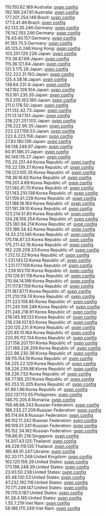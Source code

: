 110.150.62.169:Australia: [ovpn config](vpn/110_150_62_169.ovpn)  
192.166.247.81:Australia: [ovpn config](vpn/192_166_247_81.ovpn)  
177.201.254.146:Brazil: [ovpn config](vpn/177_201_254_146.ovpn)  
177.5.41.46:Brazil: [ovpn config](vpn/177_5_41_46.ovpn)  
62.133.35.246:Germany: [ovpn config](vpn/62_133_35_246.ovpn)  
78.142.193.246:Germany: [ovpn config](vpn/78_142_193_246.ovpn)  
78.43.40.157:Germany: [ovpn config](vpn/78_43_40_157.ovpn)  
91.193.75.5:Germany: [ovpn config](vpn/91_193_75_5.ovpn)  
45.125.0.246:Hong Kong: [ovpn config](vpn/45_125_0_246.ovpn)  
103.201.129.226:Japan: [ovpn config](vpn/103_201_129_226.ovpn)  
113.38.87.69:Japan: [ovpn config](vpn/113_38_87_69.ovpn)  
115.36.121.64:Japan: [ovpn config](vpn/115_36_121_64.ovpn)  
121.3.175.26:Japan: [ovpn config](vpn/121_3_175_26.ovpn)  
122.222.31.193:Japan: [ovpn config](vpn/122_222_31_193.ovpn)  
125.4.58.18:Japan: [ovpn config](vpn/125_4_58_18.ovpn)  
138.64.231.4:Japan: [ovpn config](vpn/138_64_231_4.ovpn)  
147.192.109.104:Japan: [ovpn config](vpn/147_192_109_104.ovpn)  
153.161.235.35:Japan: [ovpn config](vpn/153_161_235_35.ovpn)  
153.205.163.180:Japan: [ovpn config](vpn/153_205_163_180.ovpn)  
211.0.178.50:Japan: [ovpn config](vpn/211_0_178_50.ovpn)  
211.132.42.73:Japan: [ovpn config](vpn/211_132_42_73.ovpn)  
211.13.147.151:Japan: [ovpn config](vpn/211_13_147_151.ovpn)  
218.221.251.103:Japan: [ovpn config](vpn/218_221_251_103.ovpn)  
218.222.90.35:Japan: [ovpn config](vpn/218_222_90_35.ovpn)  
222.227.156.53:Japan: [ovpn config](vpn/222_227_156_53.ovpn)  
222.6.223.156:Japan: [ovpn config](vpn/222_6_223_156.ovpn)  
27.83.180.136:Japan: [ovpn config](vpn/27_83_180_136.ovpn)  
59.138.248.97:Japan: [ovpn config](vpn/59_138_248_97.ovpn)  
60.91.186.31:Japan: [ovpn config](vpn/60_91_186_31.ovpn)  
90.149.115.37:Japan: [ovpn config](vpn/90_149_115_37.ovpn)  
115.20.251.44:Korea Republic of: [ovpn config](vpn/115_20_251_44.ovpn)  
115.22.139.37:Korea Republic of: [ovpn config](vpn/115_22_139_37.ovpn)  
116.123.105.35:Korea Republic of: [ovpn config](vpn/116_123_105_35.ovpn)  
118.36.16.62:Korea Republic of: [ovpn config](vpn/118_36_16_62.ovpn)  
119.201.4.69:Korea Republic of: [ovpn config](vpn/119_201_4_69.ovpn)  
121.140.41.70:Korea Republic of: [ovpn config](vpn/121_140_41_70.ovpn)  
121.143.210.138:Korea Republic of: [ovpn config](vpn/121_143_210_138.ovpn)  
121.159.41.228:Korea Republic of: [ovpn config](vpn/121_159_41_228.ovpn)  
121.188.18.164:Korea Republic of: [ovpn config](vpn/121_188_18_164.ovpn)  
121.191.39.10:Korea Republic of: [ovpn config](vpn/121_191_39_10.ovpn)  
123.214.51.83:Korea Republic of: [ovpn config](vpn/123_214_51_83.ovpn)  
124.28.109.254:Korea Republic of: [ovpn config](vpn/124_28_109_254.ovpn)  
125.180.94.214:Korea Republic of: [ovpn config](vpn/125_180_94_214.ovpn)  
125.189.34.42:Korea Republic of: [ovpn config](vpn/125_189_34_42.ovpn)  
14.33.213.140:Korea Republic of: [ovpn config](vpn/14_33_213_140.ovpn)  
175.118.87.33:Korea Republic of: [ovpn config](vpn/175_118_87_33.ovpn)  
175.211.42.16:Korea Republic of: [ovpn config](vpn/175_211_42_16.ovpn)  
182.228.209.33:Korea Republic of: [ovpn config](vpn/182_228_209_33.ovpn)  
1.212.13.22:Korea Republic of: [ovpn config](vpn/1_212_13_22.ovpn)  
1.231.143.12:Korea Republic of: [ovpn config](vpn/1_231_143_12.ovpn)  
1.231.177.159:Korea Republic of: [ovpn config](vpn/1_231_177_159.ovpn)  
1.239.163.110:Korea Republic of: [ovpn config](vpn/1_239_163_110.ovpn)  
210.126.61.118:Korea Republic of: [ovpn config](vpn/210_126_61_118.ovpn)  
210.94.14.198:Korea Republic of: [ovpn config](vpn/210_94_14_198.ovpn)  
211.117.87.159:Korea Republic of: [ovpn config](vpn/211_117_87_159.ovpn)  
211.187.87.11:Korea Republic of: [ovpn config](vpn/211_187_87_11.ovpn)  
211.210.119.74:Korea Republic of: [ovpn config](vpn/211_210_119_74.ovpn)  
211.223.106.85:Korea Republic of: [ovpn config](vpn/211_223_106_85.ovpn)  
211.245.108.248:Korea Republic of: [ovpn config](vpn/211_245_108_248.ovpn)  
211.248.218.91:Korea Republic of: [ovpn config](vpn/211_248_218_91.ovpn)  
218.145.99.133:Korea Republic of: [ovpn config](vpn/218_145_99_133.ovpn)  
218.239.107.83:Korea Republic of: [ovpn config](vpn/218_239_107_83.ovpn)  
220.125.231.9:Korea Republic of: [ovpn config](vpn/220_125_231_9.ovpn)  
220.85.10.164:Korea Republic of: [ovpn config](vpn/220_85_10_164.ovpn)  
220.95.112.134:Korea Republic of: [ovpn config](vpn/220_95_112_134.ovpn)  
221.158.207.151:Korea Republic of: [ovpn config](vpn/221_158_207_151.ovpn)  
221.168.228.209:Korea Republic of: [ovpn config](vpn/221_168_228_209.ovpn)  
222.98.230.36:Korea Republic of: [ovpn config](vpn/222_98_230_36.ovpn)  
39.115.154.19:Korea Republic of: [ovpn config](vpn/39_115_154_19.ovpn)  
58.225.22.129:Korea Republic of: [ovpn config](vpn/58_225_22_129.ovpn)  
58.226.239.86:Korea Republic of: [ovpn config](vpn/58_226_239_86.ovpn)  
58.226.7.52:Korea Republic of: [ovpn config](vpn/58_226_7_52.ovpn)  
58.77.185.251:Korea Republic of: [ovpn config](vpn/58_77_185_251.ovpn)  
60.253.10.205:Korea Republic of: [ovpn config](vpn/60_253_10_205.ovpn)  
61.99.1.86:Korea Republic of: [ovpn config](vpn/61_99_1_86.ovpn)  
202.137.113.55:Philippines: [ovpn config](vpn/202_137_113_55.ovpn)  
146.70.205.6:Romania: [ovpn config](vpn/146_70_205_6.ovpn)  
158.46.68.243:Russian Federation: [ovpn config](vpn/158_46_68_243.ovpn)  
188.233.27.209:Russian Federation: [ovpn config](vpn/188_233_27_209.ovpn)  
85.174.64.8:Russian Federation: [ovpn config](vpn/85_174_64_8.ovpn)  
86.102.11.242:Russian Federation: [ovpn config](vpn/86_102_11_242.ovpn)  
89.109.51.241:Russian Federation: [ovpn config](vpn/89_109_51_241.ovpn)  
95.152.34.182:Russian Federation: [ovpn config](vpn/95_152_34_182.ovpn)  
116.86.91.216:Singapore: [ovpn config](vpn/116_86_91_216.ovpn)  
14.207.43.125:Thailand: [ovpn config](vpn/14_207_43_125.ovpn)  
49.228.119.135:Thailand: [ovpn config](vpn/49_228_119_135.ovpn)  
185.66.91.247:Ukraine: [ovpn config](vpn/185_66_91_247.ovpn)  
82.20.171.249:United Kingdom: [ovpn config](vpn/82_20_171_249.ovpn)  
162.120.159.28:United States: [ovpn config](vpn/162_120_159_28.ovpn)  
173.198.248.39:United States: [ovpn config](vpn/173_198_248_39.ovpn)  
23.93.50.238:United States: [ovpn config](vpn/23_93_50_238.ovpn)  
45.48.130.53:United States: [ovpn config](vpn/45_48_130_53.ovpn)  
47.232.192.116:United States: [ovpn config](vpn/47_232_192_116.ovpn)  
70.171.249.147:United States: [ovpn config](vpn/70_171_249_147.ovpn)  
76.170.0.187:United States: [ovpn config](vpn/76_170_0_187.ovpn)  
81.28.4.185:United States: [ovpn config](vpn/81_28_4_185.ovpn)  
1.55.7.219:Viet Nam: [ovpn config](vpn/1_55_7_219.ovpn)  
58.186.170.249:Viet Nam: [ovpn config](vpn/58_186_170_249.ovpn)  
